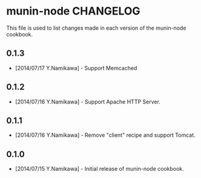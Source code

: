 munin-node CHANGELOG
=============================

This file is used to list changes made in each version of the munin-node cookbook.

0.1.3
-----
- [2014/07/17 Y.Namikawa] - Support Memcached

0.1.2
-----
- [2014/07/16 Y.Namikawa] - Support Apache HTTP Server.

0.1.1
-----
- [2014/07/16 Y.Namikawa] - Remove "client" recipe and support Tomcat.

0.1.0
-----
- [2014/07/15 Y.Namikawa] - Initial release of munin-node cookbook.

